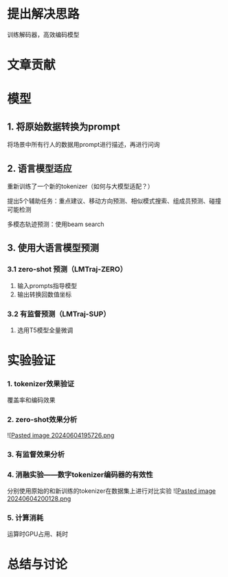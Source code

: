 # 提出解决思路

训练解码器，高效编码模型
# 文章贡献

# 模型

## 1. 将原始数据转换为prompt
将场景中所有行人的数据用prompt进行描述，再进行问询

## 2. 语言模型适应
重新训练了一个新的tokenizer（如何与大模型适配？）

提出5个辅助任务：重点建议、移动方向预测、相似模式搜索、组成员预测、碰撞可能检测

多模态轨迹预测：使用beam search

## 3. 使用大语言模型预测
### 3.1 zero-shot 预测（LMTraj-ZERO）
1. 输入prompts指导模型
2. 输出转换回数值坐标

### 3.2 有监督预测（LMTraj-SUP）
1. 选用T5模型全量微调


# 实验验证

### 1. tokenizer效果验证
覆盖率和编码效果

### 2. zero-shot效果分析
![[Pasted image 20240604195726.png](../img/Pasted%20image%2020240604195726.png)

### 3. 有监督效果分析

### 4. 消融实验——数字tokenizer编码器的有效性
分别使用原始的和新训练的tokenizer在数据集上进行对比实验
![[Pasted image 20240604200128.png](../img/Pasted%20image%2020240604200128.png)

### 5. 计算消耗
运算时GPU占用、耗时

# 总结与讨论
